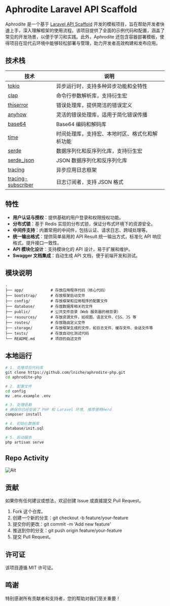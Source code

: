 # Aphrodite Laravel API Scaffold

Aphrodite 是一个基于 [Laravel API Scaffold](https://github.com/redot-src/laravel-api-scaffold) 开发的模板项目，旨在帮助开发者快速上手，深入理解框架的使用流程。该项目提供了全面的示例代码和配置，涵盖了常见的开发场景，以便于学习和实践。此外，Aphrodite 还包含容器部署模板，使得项目在现代云环境中能够轻松部署与管理，助力开发者高效构建和发布应用。

## 技术栈

| 技术                                                      | 说明                                           |
| --------------------------------------------------------- | ---------------------------------------------- |
| [tokio](https://github.com/tokio-rs/tokio)                | 异步运行时，支持多种异步功能和全特性           |
| [clap](https://github.com/clap-rs/clap)                   | 命令行参数解析库，支持衍生宏                   |
| [thiserror](https://github.com/dtolnay/thiserror)         | 错误处理库，提供简洁的错误定义                 |
| [anyhow](https://github.com/dtolnay/anyhow)               | 灵活的错误处理库，适用于简化错误传播           |
| [base64](https://crates.io/crates/base64)                 | Base64 编码和解码库                            |
| [time](https://crates.io/crates/time)                     | 时间处理库，支持宏、本地时区、格式化和解析功能 |
| [serde](https://serde.rs/)                                | 数据序列化和反序列化库，支持衍生宏             |
| [serde_json](https://crates.io/crates/serde_json)         | JSON 数据序列化和反序列化库                    |
| [tracing](https://github.com/tokio-rs/tracing)            | 异步应用日志框架                               |
| [tracing-subscriber](https://github.com/tokio-rs/tracing) | 日志订阅者，支持 JSON 格式                     |

## 特性

- **用户认证与授权**：提供基础的用户登录和权限授权功能。
- **分布式锁**：基于 Redis 实现的分布式锁，保证分布式环境下的资源安全。
- **中间件支持**：内置常用的中间件，包括认证、请求日志、跨域处理等。
- **统一输出格式**：提供简单易用的 API Result 统一输出方式，标准化 API 响应格式，提升接口一致性。
- **API 模块化设计**：支持模块化的 API 设计，易于扩展和维护。
- **Swagger 文档集成**：自动生成 API 文档，便于前端开发和测试。

## 模块说明

```
.
├── app/            # 存放应用程序代码（核心代码）
├── bootstrap/      # 存放框架启动文件
├── config/         # 存放框架和应用程序的配置文件
├── database/       # 存放数据库相关的文件
├── public/         # 公共文件目录（Web 服务器的根目录）
├── resources/      # 存放资源文件，如视图、语言文件、CSS、JS 等
├── routes/         # 存放路由定义文件
├── storage/        # 存放框架生成的文件，如日志文件、缓存文件、会话文件等
├── tests/          # 存放自动化测试代码
└── README.md       # 项目的自述文件
```

## 本地运行

```bash
# 1. 克隆项目代码库
git clone https://github.com/lniche/aphrodite-php.git
cd aphrodite-php

# 2. 配置文件
cd config
mv .env.example .env

# 3. 处理依赖
# 确保你已经安装了 PHP 和 Laravel 环境, 推荐使用Herd
composer install

# 4. 初始化数据库
database/init.sql

# 5. 启动服务
php artisan serve
```

## Repo Activity

![Alt](https://repobeats.axiom.co/api/embed/92f87152abeaf234940e0a4979ac2644ab05a54f.svg "Repobeats analytics image")

## 贡献

如果你有任何建议或想法，欢迎创建 Issue 或直接提交 Pull Request。

1. Fork 这个仓库。
2. 创建一个新的分支：git checkout -b feature/your-feature
3. 提交你的更改：git commit -m 'Add new feature'
4. 推送到你的分支：git push origin feature/your-feature
5. 提交 Pull Request。

## 许可证

该项目遵循 MIT 许可证。

## 鸣谢

特别感谢所有贡献者和支持者，您的帮助对我们至关重要！
